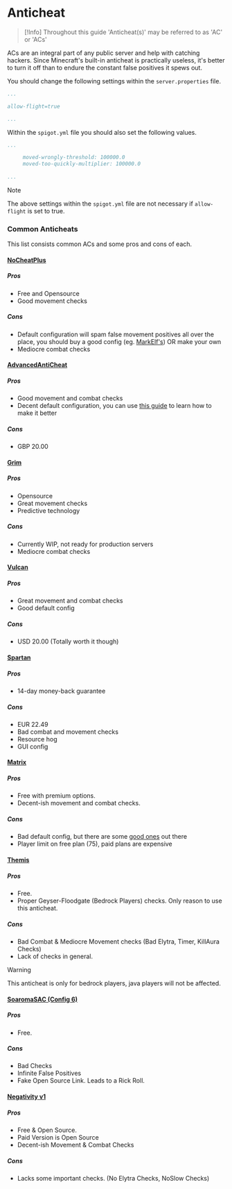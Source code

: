 # Anticheat

> [!Info]
> Throughout this guide 'Anticheat(s)' may be referred to as 'AC' or 'ACs'

ACs are an integral part of any public server and help with catching hackers. Since Minecraft's built-in anticheat is practically useless, it's better to turn it off than to endure the constant false positives it spews out. 

You should change the following settings within the  `server.properties` file.

```yml
...

allow-flight=true

...

```

Within the `spigot.yml` file you should also set the following values.

```yml
...

     moved-wrongly-threshold: 100000.0
     moved-too-quickly-multiplier: 100000.0
     
...
```

> [!NOTE]
> The above settings within the `spigot.yml` file are not necessary if `allow-flight` is set to true.


### Common Anticheats

This list consists common ACs and some pros and cons of each.

#### [NoCheatPlus](https://github.com/Updated-NoCheatPlus/NoCheatPlus)

##### Pros
  - Free and Opensource
  - Good movement checks

##### Cons
  - Default configuration will spam false movement positives all over the place, you should buy a good config (eg. [MarkElf's](https://www.mc-market.org/resources/475/)) OR make your own
  - Mediocre combat checks
  
#### [AdvancedAntiCheat](https://www.spigotmc.org/resources/6442/)

##### Pros
  - Good movement and combat checks
  - Decent default configuration, you can use [this guide](https://www.spigotmc.org/threads/109418/) to learn how to make it better

##### Cons
  - GBP 20.00

#### [Grim](https://github.com/MWHunter/Grim)

##### Pros
  - Opensource
  - Great movement checks
  - Predictive technology

##### Cons
  - Currently WIP, not ready for production servers
  - Mediocre combat checks

#### [Vulcan](https://www.spigotmc.org/resources/83626/)

##### Pros
  - Great movement and combat checks
  - Good default config

##### Cons
  - USD 20.00 (Totally worth it though)

#### [Spartan](https://www.spigotmc.org/resources/25638/)

##### Pros
  - 14-day money-back guarantee

##### Cons
  - EUR 22.49
  - Bad combat and movement checks
  - Resource hog
  - GUI config

#### [Matrix](https://matrix.rip)

##### Pros
  - Free with premium options.
  - Decent-ish movement and combat checks.

##### Cons
  - Bad default config, but there are some [good ones](https://github.com/QuantumSuite/MatrixChecks) out there
  - Player limit on free plan (75), paid plans are expensive

#### [Themis](https://www.spigotmc.org/resources/themis-anti-cheat-1-17-1-18-bedrock-support-paper-compatibility-free-optimized.90766/)

##### Pros
  - Free.
  - Proper Geyser-Floodgate (Bedrock Players) checks. Only reason to use this anticheat.

##### Cons
  - Bad Combat & Mediocre Movement checks (Bad Elytra, Timer, KillAura Checks)
  - Lack of checks in general.

> [!warning]
> This anticheat is only for bedrock players, java players will not be affected.

#### [SoaromaSAC (Config 6)](https://www.spigotmc.org/resources/soaromasac-lightweight-cheat-detection-system.87702/)

##### Pros
  - Free.

##### Cons
  - Bad Checks
  - Infinite False Positives
  - Fake Open Source Link. Leads to a Rick Roll.

#### [Negativity v1](https://www.spigotmc.org/resources/soaromasac-lightweight-cheat-detection-system.87702/)

##### Pros
  - Free & Open Source.
  - Paid Version is Open Source
  - Decent-ish Movement & Combat Checks

##### Cons
  - Lacks some important checks. (No Elytra Checks, NoSlow Checks)

